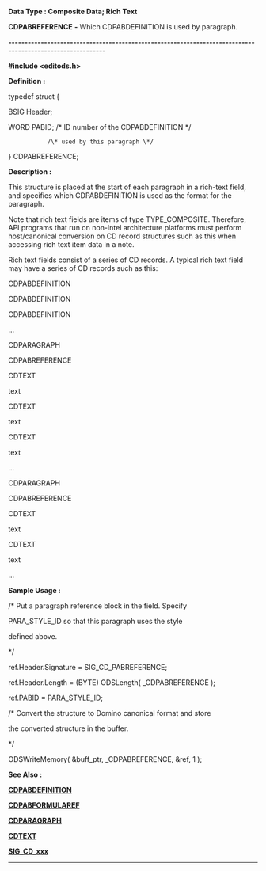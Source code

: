 




<!--
 /\* Font Definitions \*/
 @font-face
 {font-family:Courier;
 panose-1:2 7 4 9 2 2 5 2 4 4;}
@font-face
 {font-family:"Tms Rmn";
 panose-1:2 2 6 3 4 5 5 2 3 4;}
@font-face
 {font-family:Helv;
 panose-1:2 11 6 4 2 2 2 3 2 4;}
@font-face
 {font-family:"Cambria Math";
 panose-1:2 4 5 3 5 4 6 3 2 4;}
 /\* Style Definitions \*/
 p.MsoNormal, li.MsoNormal, div.MsoNormal
 {margin-top:0cm;
 margin-right:0cm;
 margin-bottom:8.0pt;
 margin-left:0cm;
 line-height:107%;
 font-size:11.0pt;
 font-family:"Calibri",sans-serif;}
.MsoChpDefault
 {font-size:11.0pt;}
.MsoPapDefault
 {margin-bottom:8.0pt;
 line-height:107%;}
 /\* Page Definitions \*/
 @page WordSection1
 {size:612.0pt 792.0pt;
 margin:72.0pt 72.0pt 72.0pt 72.0pt;}
div.WordSection1
 {page:WordSection1;}
-->




 


**Data Type : Composite Data; Rich
Text**



**CDPABREFERENCE** **-** Which
CDPABDEFINITION is used by paragraph.


**----------------------------------------------------------------------------------------------------------**



**#include
<editods.h>**



**Definition :**



typedef struct {  

   BSIG Header;  

   WORD PABID; /\* ID number of the CDPABDEFINITION \*/  

               /\* used by this paragraph \*/  

} CDPABREFERENCE;  

  

  




 


**Description :**



This
structure is placed at the start of each paragraph in a rich-text field, and
specifies which CDPABDEFINITION is used as the format for the paragraph.  

  

Note that rich text fields are items of type TYPE\_COMPOSITE. Therefore, API
programs that run on non-Intel architecture platforms must perform
host/canonical conversion on CD record structures such as this when accessing
rich text item data in a note.  

  

Rich text fields consist of a series of CD records. A typical rich text field
may have a series of CD records such as this:  

  

CDPABDEFINITION      

CDPABDEFINITION      

CDPABDEFINITION      

...  

CDPARAGRAPH        

CDPABREFERENCE  

CDTEXT  

text   

CDTEXT      

text  

CDTEXT      

text  

...  

CDPARAGRAPH        

CDPABREFERENCE  

CDTEXT  

text   

CDTEXT      

text  

...  

  




 **Sample Usage :**


  

/\* Put a paragraph reference block in the field. Specify   

   PARA\_STYLE\_ID so that this paragraph uses the style   

   defined above.  

\*/  

  

ref.Header.Signature = SIG\_CD\_PABREFERENCE;  

ref.Header.Length = (BYTE) ODSLength( \_CDPABREFERENCE );  

ref.PABID = PARA\_STYLE\_ID;  

  

/\* Convert the structure to Domino canonical format and store  

   the converted structure in the buffer.  

\*/  

      

ODSWriteMemory( &buff\_ptr, \_CDPABREFERENCE, &ref, 1 );  

  




 **See Also :**


**[CDPABDEFINITION](CDPABDEFINITION.md)**


**[CDPABFORMULAREF](CDPABFORMULAREF.md)**


**[CDPARAGRAPH](CDPARAGRAPH.md)**


**[CDTEXT](CDTEXT.md)**


**[SIG\_CD\_xxx](SIG_CD_xxx.md)**



----------------------------------------------------------------------------------------------------------


 





